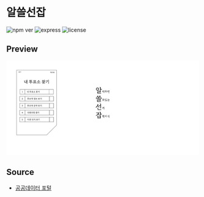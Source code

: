 # 알쓸선잡

![npm ver](https://img.shields.io/badge/npm-7.13.0-01DF74)  ![express](https://img.shields.io/badge/express-4.17.1-088A68)  ![license](https://img.shields.io/badge/license-ISC-151515) 

## Preview

![](https://github.com/ElectionInfo/electionInfo_server/blob/master/imgs/title2.png?raw=true)

## Source
- [공공데이터 포털](https://www.data.go.kr)
